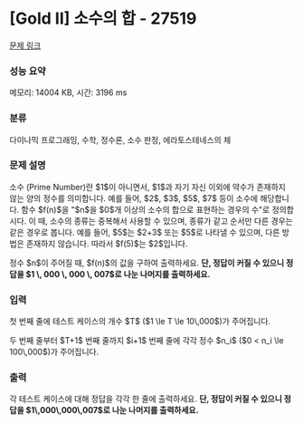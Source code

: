 # [Gold II] 소수의 합 - 27519 

[문제 링크](https://www.acmicpc.net/problem/27519) 

### 성능 요약

메모리: 14004 KB, 시간: 3196 ms

### 분류

다이나믹 프로그래밍, 수학, 정수론, 소수 판정, 에라토스테네스의 체

### 문제 설명

<p>소수 (Prime Number)란 $1$이 아니면서, $1$과 자기 자신 이외에 약수가 존재하지 않는 양의 정수를 의미합니다. 예를 들어, $2$, $3$, $5$, $7$ 등이 소수에 해당합니다. 함수 $f(n)$을 "$n$을 $0$개 이상의 소수의 합으로 표현하는 경우의 수"로 정의합시다. 이 때, 소수의 종류는 중복해서 사용할 수 있으며, 종류가 같고 순서만 다른 경우는 같은 경우로 봅니다. 예를 들어, $5$는 $2+3$ 또는 $5$로 나타낼 수 있으며, 다른 방법은 존재하지 않습니다. 따라서 $f(5)$는 $2$입니다.</p>

<p>정수 $n$이 주어질 때, $f(n)$의 값을 구하여 출력하세요. <strong>단, 정답이 커질 수 있으니 정답을 $1 \, 000 \, 000 \, 007$로 나눈 나머지를 출력하세요.</strong></p>

### 입력 

 <p>첫 번째 줄에 테스트 케이스의 개수 $T$ ($1 \le T \le 10\,000$)가 주어집니다.</p>

<p>두 번째 줄부터 $T+1$ 번째 줄까지 $i+1$ 번째 줄에 각각 정수 $n_i$ ($0 < n_i \le 100\,000$)가 주어집니다.</p>

### 출력 

 <p>각 테스트 케이스에 대해 정답을 각각 한 줄에 출력하세요. <strong>단, 정답이 커질 수 있으니 정답을 $1\,000\,000\,007$로 나눈 나머지를 출력하세요.</strong></p>

